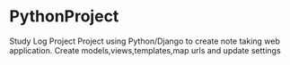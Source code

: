 # PythonProject
Study Log Project
Project using Python/Django to create note taking web application.
Create models,views,templates,map urls and update settings
